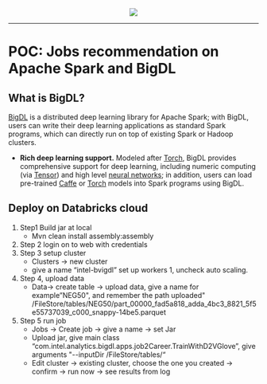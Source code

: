 <div align="center">
  <img src="https://github.com/bigdl-project/bigdl-project.github.io/blob/master/img/bigdl-logo-bw.jpg"><br>
</div>

--------

# POC: Jobs recommendation on Apache Spark and BigDL

## What is BigDL?
[BigDL](https://github.com/intel-analytics/BigDL/) is a distributed deep learning library for Apache Spark; with BigDL, users can write their deep learning applications as standard Spark programs, which can directly run on top of existing Spark or Hadoop clusters.
* **Rich deep learning support.** Modeled after [Torch](http://torch.ch/), BigDL provides comprehensive support for deep learning, including numeric computing (via [Tensor](https://github.com/intel-analytics/BigDL/tree/master/spark/dl/src/main/scala/com/intel/analytics/bigdl/tensor)) and high level [neural networks](https://github.com/intel-analytics/BigDL/tree/master/spark/dl/src/main/scala/com/intel/analytics/bigdl/nn); in addition, users can load pre-trained [Caffe](http://caffe.berkeleyvision.org/) or [Torch](http://torch.ch/) models into Spark programs using BigDL.


## Deploy on Databricks cloud
1. Step1 Build jar at local
    * Mvn clean install assembly:assembly
2. Step 2 login on to web with credentials
3. Step 3 setup cluster
    * Clusters -> new cluster
    * give a name “intel-bvigdl” set up workers 1, uncheck auto scaling. 
4. Step 4, upload data
    * Data-> create table -> upload data, give a name for example”NEG50", and remember the path uploaded"  /FileStore/tables/NEG50/part_00000_fad5a818_adda_4bc3_8821_5f5e55737039_c000_snappy-14be5.parquet
5. Step 5 run job
    * Jobs -> Create job -> give a name -> set Jar
    * Upload jar, give main class “com.intel.analytics.bigdl.apps.job2Career.TrainWithD2VGlove”, give arguments "--inputDir /FileStore/tables/“
    * Edit cluster -> existing cluster, choose the one you created -> confirm -> run now -> see results from log
